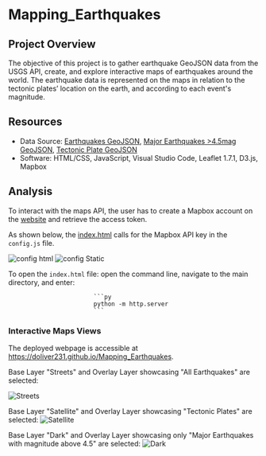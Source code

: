 # Mapping_Earthquakes

## Project Overview

The objective of this project is to gather earthquake GeoJSON data from the USGS API, create, and explore interactive maps of earthquakes around the world. The earthquake data is represented on the maps in relation to the tectonic plates’ location on the earth, and according to each event's magnitude.

## Resources

* Data Source: [Earthquakes GeoJSON](https://earthquake.usgs.gov/earthquakes/feed/v1.0/summary/all_week.geojson), [Major Earthquakes >4.5mag GeoJSON](https://earthquake.usgs.gov/earthquakes/feed/v1.0/summary/4.5_week.geojson), [Tectonic Plate GeoJSON](https://raw.githubusercontent.com/fraxen/tectonicplates/master/GeoJSON/PB2002_boundaries.json)
* Software: HTML/CSS, JavaScript, Visual Studio Code, Leaflet 1.7.1, D3.js, Mapbox

## Analysis

To interact with the maps API, the user has to create a Mapbox account on the [website](www.mapbox.com) and retrieve the access token.

As shown below, the [index.html]() calls for the Mapbox API key in the `config.js` file.

![config html]()
![config Static]()

To open the `index.html` file: open the command line, navigate to the main directory, and enter:

                            ```py
                            python -m http.server
                            ```

### Interactive Maps Views

The deployed webpage is accessible at https://doliver231.github.io/Mapping_Earthquakes.

Base Layer "Streets" and Overlay Layer showcasing "All Earthquakes" are selected:

![Streets]()

Base Layer "Satellite" and Overlay Layer showcasing "Tectonic Plates" are selected:
![Satellite]()

Base Layer "Dark" and Overlay Layer showcasing only "Major Earthquakes with magnitude above 4.5" are selected:
![Dark]()